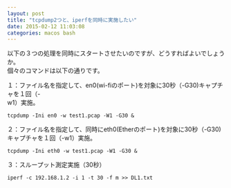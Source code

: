 ```yaml
---
layout: post
title: "tcpdump2つと、iperfを同時に実施したい"
date: 2015-02-12 11:03:08
categories: macos bash
---
```

<p>以下の３つの処理を同時にスタートさせたいのですが、どうすればよいでしょうか。<br>
個々のコマンドは以下の通りです。</p>

<p>１：ファイル名を指定して、en0(wi-fiのポート)を対象に30秒（-G30)キャプチャを１回（-<br>
w1）実施。</p>

<pre><code>tcpdump -Ini en0 -w test1.pcap -W1 -G30 &amp;
</code></pre>

<p>２：ファイル名を指定して、同時にeth0(Etherのポート)を対象に30秒（-G30)キャプチャを１回（-w1）実施。</p>

<pre><code>tcpdump -Ini eth0 -w test1.pcap -W1 -G30 &amp;
</code></pre>

<p>３：スループット測定実施（30秒）</p>

<pre><code>iperf -c 192.168.1.2 -i 1 -t 30 -f m &gt;&gt; DL1.txt
</code></pre>
